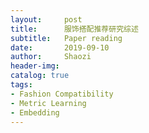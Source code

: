 ```yaml
---
layout:     post
title:      服饰搭配推荐研究综述
subtitle:   Paper reading
date:       2019-09-10
author:     Shaozi
header-img:
catalog: true
tags:
- Fashion Compatibility
- Metric Learning
- Embedding
---
```


